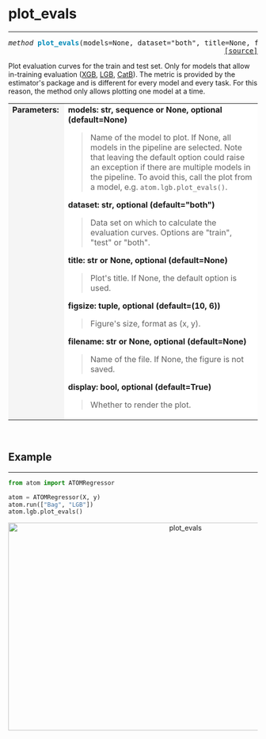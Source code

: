 # plot_evals
------------

<pre><em>method</em> <strong style="color:#008AB8">plot_evals</strong>(models=None, dataset="both", title=None, figsize=(10, 6), filename=None, display=True)
<div align="right"><a href="https://github.com/tvdboom/ATOM/blob/master/atom/plots.py#L895">[source]</a></div></pre>
Plot evaluation curves for the train and test set. Only for models that allow
 in-training evaluation ([XGB](../../models/xgb), [LGB](../../models/lgb),
 [CatB](../../models/catb)). The metric is provided by the estimator's
 package and is different for every model and every task. For this reason, the
 method only allows plotting one model at a time.
<table width="100%">
<tr>
<td width="15%" style="vertical-align:top; background:#F5F5F5;"><strong>Parameters:</strong></td>
<td width="75%" style="background:white;">
<strong>models: str, sequence or None, optional (default=None)</strong>
<blockquote>
Name of the model to plot. If None, all models in the pipeline are selected. Note
 that leaving the default option could raise an exception if there are multiple
 models in the pipeline. To avoid this, call the plot from a model, e.g. <code>atom.lgb.plot_evals()</code>.
</blockquote>
<strong>dataset: str, optional (default="both")</strong>
<blockquote>
Data set on which to calculate the evaluation curves. Options
 are "train", "test" or "both".
</blockquote>
<strong>title: str or None, optional (default=None)</strong>
<blockquote>
Plot's title. If None, the default option is used.
</blockquote>
<strong>figsize: tuple, optional (default=(10, 6))</strong>
<blockquote>
Figure's size, format as (x, y).
</blockquote>
<strong>filename: str or None, optional (default=None)</strong>
<blockquote>
Name of the file. If None, the figure is not saved.
</blockquote>
<strong>display: bool, optional (default=True)</strong>
<blockquote>
Whether to render the plot.
</blockquote>
</tr>
</table>
<br />



## Example
----------

```python
from atom import ATOMRegressor

atom = ATOMRegressor(X, y)
atom.run(["Bag", "LGB"])
atom.lgb.plot_evals()
```
<div align="center">
    <img src="../../../img/plots/plot_evals.png" alt="plot_evals" width="700" height="420"/>
</div>

